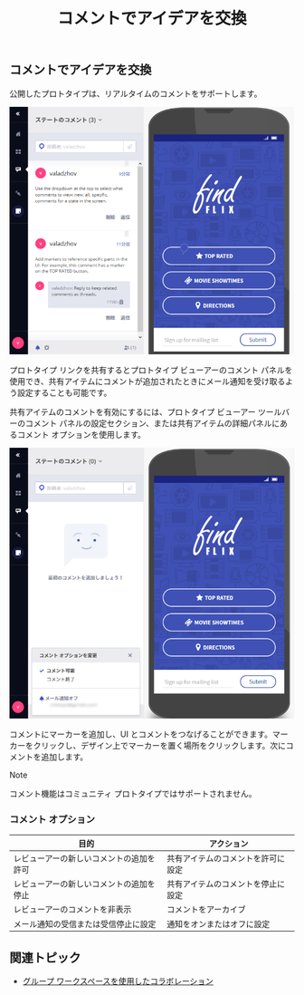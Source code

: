 ﻿---
title: コメントでアイデアを交換
_description: 公開した Indigo.Design プロトタイプに対するリアルタイムのコメント機能。
_keywords: UX デザイン, プロトタイプ, コメント
_language: ja
---

## コメントでアイデアを交換

公開したプロトタイプは、リアルタイムのコメントをサポートします。

<img src="../images/Commenting_1.png" srcset="../images/Commenting_1@2x.png 2x" />

<div class="divider--half"></div>

プロトタイプ リンクを共有するとプロトタイプ ビューアーのコメント パネルを使用でき、共有アイテムにコメントが追加されたときにメール通知を受け取るよう設定することも可能です。

共有アイテムのコメントを有効にするには、プロトタイプ ビューアー ツールバーのコメント パネルの設定セクション、または共有アイテムの詳細パネルにあるコメント オプションを使用します。

<img src="../images/Commenting_2.png" srcset="../images/Commenting_2@2x.png 2x" />

<div class="divider--half"></div>

コメントにマーカーを追加し、UI とコメントをつなげることができます。マーカーをクリックし、デザイン上でマーカーを置く場所をクリックします。次にコメントを追加します。

> [!Note]
> コメント機能はコミュニティ プロトタイプではサポートされません。

### コメント オプション

目的 | アクション
------------- | -------------
レビューアーの新しいコメントの追加を許可 | 共有アイテムのコメントを許可に設定
レビューアーの新しいコメントの追加を停止 | 共有アイテムのコメントを停止に設定
レビューアーのコメントを非表示 | コメントをアーカイブ
メール通知の受信または受信停止に設定 | 通知をオンまたはオフに設定

## 関連トピック

- [グループ ワークスペースを使用したコラボレーション](workspaces.md)